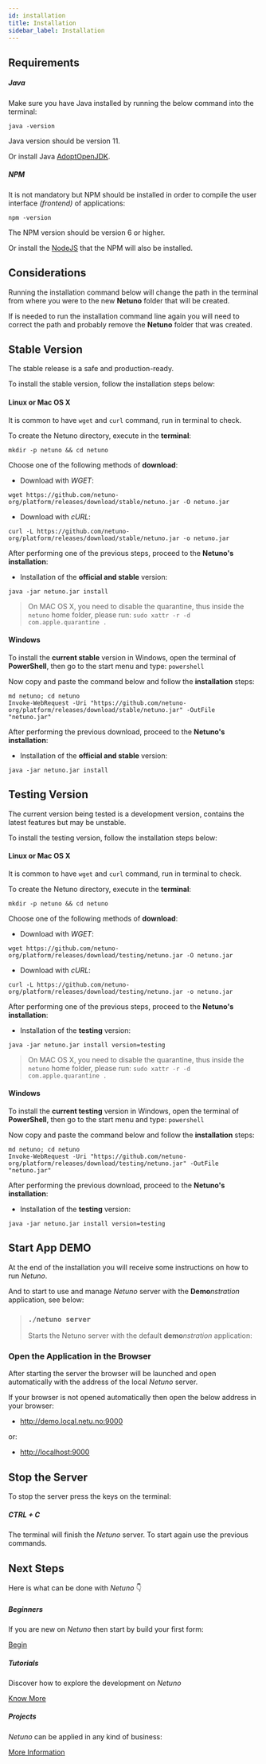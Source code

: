 ```yaml
---
id: installation
title: Installation
sidebar_label: Installation
---
```


## Requirements

##### Java

Make sure you have Java installed by running the below command into the terminal:

`java -version`

Java version should be version 11.

Or install Java <a href="https://adoptopenjdk.net/" target="_blank">AdoptOpenJDK</a>.

##### NPM

It is not mandatory but NPM should be installed in order to compile the user interface _(frontend)_ of applications:

`npm -version`

The NPM version should be version 6 or higher.

Or install the <a href="https://nodejs.org/" target="_blank">NodeJS</a> that the NPM will also be installed.

## Considerations

Running the installation command below will change the path in the terminal from where you were to the new **Netuno** folder that will be created.

If is needed to run the installation command line again you will need to correct the path and probably remove the **Netuno** folder that was created.

## Stable Version

The stable release is a safe and production-ready.

To install the stable version, follow the installation steps below:

#### Linux or Mac OS X

It is common to have `wget` and `curl` command, run in terminal to check.

To create the Netuno directory, execute in the **terminal**:

```plaintext
mkdir -p netuno && cd netuno
```

Choose one of the following methods of **download**:

* Download with *WGET*:

```plaintext
wget https://github.com/netuno-org/platform/releases/download/stable/netuno.jar -O netuno.jar
```

* Download with *cURL*:

```plaintext
curl -L https://github.com/netuno-org/platform/releases/download/stable/netuno.jar -o netuno.jar
```

After performing one of the previous steps, proceed to the **Netuno's installation**:

* Installation of the **official and stable** version:

```plaintext
java -jar netuno.jar install
```

> On MAC OS X, you need to disable the quarantine, thus inside the `netuno` home folder, please run:
> `sudo xattr -r -d com.apple.quarantine .`

#### Windows

To install the **current stable** version in Windows, open the terminal of **PowerShell**, then go to the start menu and type: `powershell`

Now copy and paste the command below and follow the **installation** steps:

```plaintext
md netuno; cd netuno
Invoke-WebRequest -Uri "https://github.com/netuno-org/platform/releases/download/stable/netuno.jar" -OutFile "netuno.jar"
```
After performing the previous download, proceed to the **Netuno's installation**:

* Installation of the **official and stable** version:

```plaintext
java -jar netuno.jar install
```

## Testing Version

The current version being tested is a development version, contains the latest features but may be unstable.

To install the testing version, follow the installation steps below:

#### Linux or Mac OS X

It is common to have `wget` and `curl` command, run in terminal to check.

To create the Netuno directory, execute in the **terminal**:

```plaintext
mkdir -p netuno && cd netuno
```

Choose one of the following methods of **download**:

* Download with *WGET*:

```plaintext
wget https://github.com/netuno-org/platform/releases/download/testing/netuno.jar -O netuno.jar
```

* Download with *cURL*:

```plaintext
curl -L https://github.com/netuno-org/platform/releases/download/testing/netuno.jar -o netuno.jar
```

After performing one of the previous steps, proceed to the **Netuno's installation**:

* Installation of the **testing** version:

```plaintext
java -jar netuno.jar install version=testing
```

> On MAC OS X, you need to disable the quarantine, thus inside the `netuno` home folder, please run:
> `sudo xattr -r -d com.apple.quarantine .`

#### Windows

To install the **current testing** version in Windows, open the terminal of **PowerShell**, then go to the start menu and type: `powershell`

Now copy and paste the command below and follow the **installation** steps:

```plaintext
md netuno; cd netuno
Invoke-WebRequest -Uri "https://github.com/netuno-org/platform/releases/download/testing/netuno.jar" -OutFile "netuno.jar"
```
After performing the previous download, proceed to the **Netuno's installation**:

* Installation of the **testing** version:

```plaintext
java -jar netuno.jar install version=testing
```

## Start App DEMO

At the end of the installation you will receive some instructions on how to run _Netuno_.

And to start to use and manage _Netuno_ server with the **Demo**_nstration_ application, see below:


> ### `./netuno server`
>
> Starts the Netuno server with the default **demo**_nstration_ application:

### Open the Application in the Browser

After starting the server the browser will be launched and open automatically with the address of the local _Netuno_ server.

If your browser is not opened automatically then open the below address in your browser:

* <a href="http://demo.local.netu.no:9000" target="_blank">http://demo.local.netu.no:9000</a>

or:

* <a href="http://localhost:9000" target="_blank">http://localhost:9000</a>

## Stop the Server

To stop the server press the keys on the terminal:

##### CTRL + C

The terminal will finish the _Netuno_ server. To start again use the previous commands.

## Next Steps

Here is what can be done with _Netuno_ 👇

##### Beginners

If you are new on _Netuno_ then start by build your first form:

<a class="button" href="/docs/en/academy/start/demonstration/form/">Begin</a>

##### Tutorials

Discover how to explore the development on _Netuno_

<a class="button" href="/docs/en/library/tutorials/">Know More</a>

##### Projects

_Netuno_ can be applied in any kind of business: 

<a class="button" href="/docs/en/academy/strategy">More Information</a>
